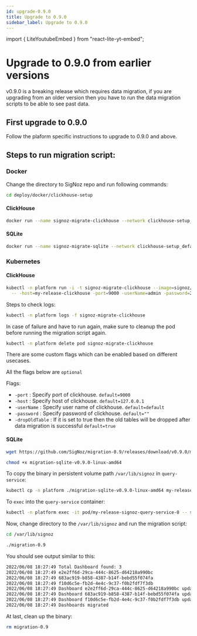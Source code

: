 ```yaml
---
id: upgrade-0.9.0
title: Upgrade to 0.9.0
sidebar_label: Upgrade to 0.9.0
---
```

import { LiteYoutubeEmbed } from "react-lite-yt-embed";

# Upgrade to 0.9.0 from earlier versions

v0.9.0 is a breaking release which requires data migration, if you are upgrading from an older version then you have to run the data migration scripts to be able to see past data.

## First upgrade to 0.9.0

Follow the plaform specific instructions to upgrade to 0.9.0 and above.

## Steps to run migration script:

### Docker

Change the directory to SigNoz repo and run following commands:

```bash
cd deploy/docker/clickhouse-setup
```

#### ClickHouse

```bash
docker run --name signoz-migrate-clickhouse --network clickhouse-setup_default -it signoz/migrate:0.9-clickhouse -host=clickhouse -port=9000
```

#### SQLite

```bash
docker run --name signoz-migrate-sqlite --network clickhouse-setup_default -it -v $PWD/data/signoz/:/var/lib/signoz/ signoz/migrate:0.9-sqlite -dataSource /var/lib/signoz/signoz.db
```


### Kubernetes

#### ClickHouse

```bash
kubectl -n platform run -i -t signoz-migrate-clickhouse --image=signoz/migrate:0.9-clickhouse \
  -- -host=my-release-clickhouse -port=9000 -userName=admin -password=27ff0399-0d3a-4bd8-919d-17c2181e6fb9
```

Steps to check logs:

```bash
kubectl -n platform logs -f signoz-migrate-clickhouse
```

In case of failure and have to run again, make sure to cleanup the pod before running the migration script again.

```bash
kubectl -n platform delete pod signoz-migrate-clickhouse
```

There are some custom flags which can be enabled based on different usecases.

All the flags below are `optional`

Flags:

- `-port` : Specify port of clickhouse. `default=9000`
- `-host` : Specify host of clickhouse. `default=127.0.0.1`
- `-userName` : Specify user name of clickhouse. `default=default`
- `-password` : Specify password of clickhouse. `default=""`
- `-dropOldTable` : If it is set to true then the old tables will be dropped after data migration is successful `default=true`

#### SQLite

```bash
wget https://github.com/SigNoz/migration-0.9/releases/download/v0.9.0/migration-sqlite-v0.9.0-linux-amd64

chmod +x migration-sqlite-v0.9.0-linux-amd64 

```

To copy the binary in persistent volume path `/var/lib/signoz` in `query-service`:

```bash
kubectl cp -n platform ./migration-sqlite-v0.9.0-linux-amd64 my-release-signoz-query-service-0:/var/lib/signoz/migration-0.9
```

To `exec` into the `query-service` container:

```bash
kubectl -n platform exec -it pod/my-release-signoz-query-service-0 -- sh
```

Now, change directory to the `/var/lib/signoz` and run the migration script:

```bash
cd /var/lib/signoz

./migration-0.9
```

You should see output similar to this:

```bash
2022/06/08 18:27:49 Total Dashboard found: 3
2022/06/08 18:27:49 e2e2ff6d-29ca-444c-8625-d64218a990bc
2022/06/08 18:27:49 683ac919-b858-4387-b14f-bebd55f074fa
2022/06/08 18:27:49 f10d6c5e-fb2d-4e4c-9c37-f0b2fdf7f3db
2022/06/08 18:27:49 Dashboard e2e2ff6d-29ca-444c-8625-d64218a990bc updated
2022/06/08 18:27:49 Dashboard 683ac919-b858-4387-b14f-bebd55f074fa updated
2022/06/08 18:27:49 Dashboard f10d6c5e-fb2d-4e4c-9c37-f0b2fdf7f3db updated
2022/06/08 18:27:49 Dashboards migrated
```

At last, clean up the binary:

```bash
rm migration-0.9
```
